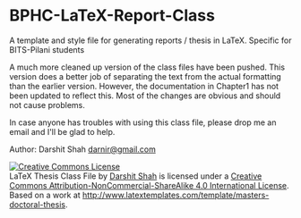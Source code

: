 BPHC-LaTeX-Report-Class
=======================

A template and style file for generating reports / thesis in LaTeX. Specific for BITS-Pilani students

A much more cleaned up version of the class files have been pushed. This version
does a better job of separating the text from the actual formatting than the
earlier version. However, the documentation in Chapter1 has not been updated to
reflect this. Most of the changes are obvious and should not cause problems.

In case anyone has troubles with using this class file, please drop me an email
and I'll be glad to help.

Author: Darshit Shah <darnir@gmail.com>

<a rel="license" href="http://creativecommons.org/licenses/by-nc-sa/4.0/"><img alt="Creative Commons License" style="border-width:0" src="http://i.creativecommons.org/l/by-nc-sa/4.0/88x31.png" /></a><br /><span xmlns:dct="http://purl.org/dc/terms/" href="http://purl.org/dc/dcmitype/Text" property="dct:title" rel="dct:type">LaTeX Thesis Class File</span> by <a xmlns:cc="http://creativecommons.org/ns#" href="https://github.com/darnir/BPHC-LaTeX-Report-Class" property="cc:attributionName" rel="cc:attributionURL">Darshit Shah</a> is licensed under a <a rel="license" href="http://creativecommons.org/licenses/by-nc-sa/4.0/">Creative Commons Attribution-NonCommercial-ShareAlike 4.0 International License</a>.<br />Based on a work at <a xmlns:dct="http://purl.org/dc/terms/" href="http://www.latextemplates.com/template/masters-doctoral-thesis" rel="dct:source">http://www.latextemplates.com/template/masters-doctoral-thesis</a>.
